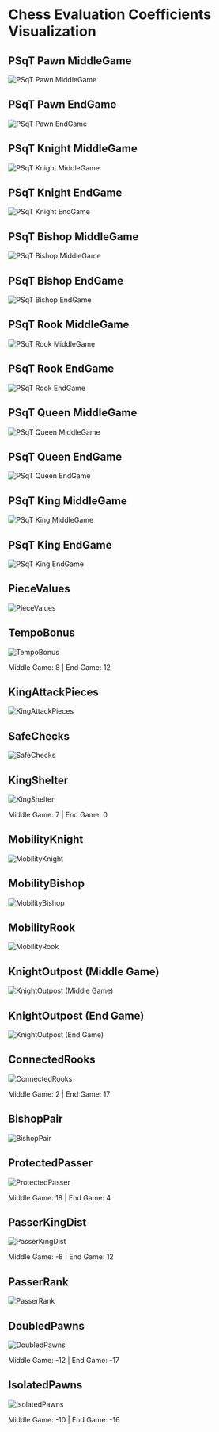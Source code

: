 # Chess Evaluation Coefficients Visualization


## PSqT Pawn MiddleGame

![PSqT Pawn MiddleGame](psqt_pawn_middlegame.png)



## PSqT Pawn EndGame

![PSqT Pawn EndGame](psqt_pawn_endgame.png)



## PSqT Knight MiddleGame

![PSqT Knight MiddleGame](psqt_knight_middlegame.png)



## PSqT Knight EndGame

![PSqT Knight EndGame](psqt_knight_endgame.png)



## PSqT Bishop MiddleGame

![PSqT Bishop MiddleGame](psqt_bishop_middlegame.png)



## PSqT Bishop EndGame

![PSqT Bishop EndGame](psqt_bishop_endgame.png)



## PSqT Rook MiddleGame

![PSqT Rook MiddleGame](psqt_rook_middlegame.png)



## PSqT Rook EndGame

![PSqT Rook EndGame](psqt_rook_endgame.png)



## PSqT Queen MiddleGame

![PSqT Queen MiddleGame](psqt_queen_middlegame.png)



## PSqT Queen EndGame

![PSqT Queen EndGame](psqt_queen_endgame.png)



## PSqT King MiddleGame

![PSqT King MiddleGame](psqt_king_middlegame.png)



## PSqT King EndGame

![PSqT King EndGame](psqt_king_endgame.png)



## PieceValues

![PieceValues](piecevalues.png)



## TempoBonus

![TempoBonus](tempobonus.png)


Middle Game: 8 | End Game: 12


## KingAttackPieces

![KingAttackPieces](kingattackpieces.png)



## SafeChecks

![SafeChecks](safechecks.png)



## KingShelter

![KingShelter](kingshelter.png)


Middle Game: 7 | End Game: 0


## MobilityKnight

![MobilityKnight](mobilityknight.png)



## MobilityBishop

![MobilityBishop](mobilitybishop.png)



## MobilityRook

![MobilityRook](mobilityrook.png)



## KnightOutpost (Middle Game)

![KnightOutpost (Middle Game)](knightoutpost_mg.png)



## KnightOutpost (End Game)

![KnightOutpost (End Game)](knightoutpost_eg.png)



## ConnectedRooks

![ConnectedRooks](connectedrooks.png)


Middle Game: 2 | End Game: 17


## BishopPair

![BishopPair](bishoppair.png)



## ProtectedPasser

![ProtectedPasser](protectedpasser.png)


Middle Game: 18 | End Game: 4


## PasserKingDist

![PasserKingDist](passerkingdist.png)


Middle Game: -8 | End Game: 12


## PasserRank

![PasserRank](passerrank.png)



## DoubledPawns

![DoubledPawns](doubledpawns.png)


Middle Game: -12 | End Game: -17


## IsolatedPawns

![IsolatedPawns](isolatedpawns.png)


Middle Game: -10 | End Game: -16


